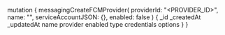mutation {
    messagingCreateFCMProvider(
        providerId: "<PROVIDER_ID>",
        name: "<NAME>",
        serviceAccountJSON: {},
        enabled: false
    ) {
        _id
        _createdAt
        _updatedAt
        name
        provider
        enabled
        type
        credentials
        options
    }
}
